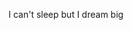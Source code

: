 I can't sleep 
but I dream big

<!---
Kaletho/Kaletho is a ✨ special ✨ repository because its `README.md` (this file) appears on your GitHub profile.
You can click the Preview link to take a look at your changes.
--->
